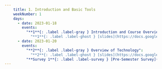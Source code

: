```yaml
---
    title: 1. Introduction and Basic Tools
    weekNumber: 1
    days:
      - date: 2023-01-18
        events:
          "**1**{: .label .label-gray } Introduction and Course Overview":
            "**1**{: .label .label-ghost } [slides](https://docs.google.com/) • [code](https://datahub.berkeley.edu/)"
      - date: 2023-01-20
        events:
          "**2**{: .label .label-gray } Overview of Technology":
            "**2**{: .label .label-ghost } [slides](https://docs.google.com/) • [code](https://datahub.berkeley.edu/)"
          "**Survey 1**{: .label .label-survey } [Pre-Semester Survey](https://google.com) **(due Jan. 27)**":
---
```

